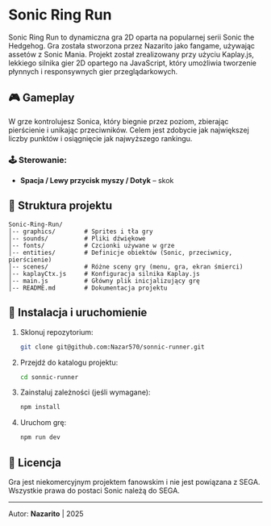 # Sonic Ring Run

Sonic Ring Run to dynamiczna gra 2D oparta na popularnej serii Sonic the Hedgehog. Gra została stworzona przez Nazarito jako fangame, używając assetów z Sonic Mania. Projekt został zrealizowany przy użyciu Kaplay.js, lekkiego silnika gier 2D opartego na JavaScript, który umożliwia tworzenie płynnych i responsywnych gier przeglądarkowych.

## 🎮 Gameplay

W grze kontrolujesz Sonica, który biegnie przez poziom, zbierając pierścienie i unikając przeciwników. Celem jest zdobycie jak największej liczby punktów i osiągnięcie jak najwyższego rankingu.

### 🕹️ Sterowanie:

- **Spacja / Lewy przycisk myszy / Dotyk** – skok

## 📂 Struktura projektu

```
Sonic-Ring-Run/
│-- graphics/        # Sprites i tła gry
│-- sounds/          # Pliki dźwiękowe
│-- fonts/           # Czcionki używane w grze
│-- entities/        # Definicje obiektów (Sonic, przeciwnicy, pierścienie)
│-- scenes/          # Różne sceny gry (menu, gra, ekran śmierci)
│-- kaplayCtx.js     # Konfiguracja silnika Kaplay.js
│-- main.js          # Główny plik inicjalizujący grę
│-- README.md        # Dokumentacja projektu
```

## 🔧 Instalacja i uruchomienie

1. Sklonuj repozytorium:
   ```sh
   git clone git@github.com:Nazar570/sonnic-runner.git
   ```
2. Przejdź do katalogu projektu:
   ```sh
   cd sonnic-runner
   ```
3. Zainstaluj zależności (jeśli wymagane):
   ```sh
   npm install
   ```
4. Uruchom grę:
   ```sh
   npm run dev
   ```

## 📜 Licencja

Gra jest niekomercyjnym projektem fanowskim i nie jest powiązana z SEGA. Wszystkie prawa do postaci Sonic należą do SEGA.

---

Autor: **Nazarito** | 2025
